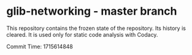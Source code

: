 # glib-networking - master branch

This repository contains the frozen state of the repository.
Its history is cleared. It is used only for static code
analysis with Codacy.

Commit Time: 1715614848